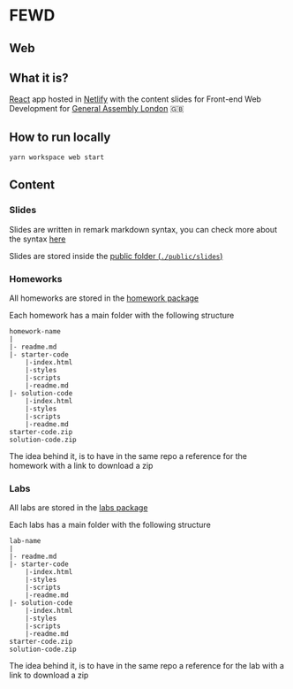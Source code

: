 # FEWD

## Web

## What it is?

[React][react] app hosted in [Netlify][netlify] with the content slides for Front-end Web Development for [General Assembly London][ga] 🇬🇧

## How to run locally

```sh
yarn workspace web start
```

## Content

### Slides

Slides are written in remark markdown syntax, you can check more about the syntax [here][remark-syntax]

Slides are stored inside the [public folder (`./public/slides`)](./public/slides/readme.md)

### Homeworks

All homeworks are stored in the [homework package](../homeworks/readme.md)

Each homework has a main folder with the following structure

```text
homework-name
|
|- readme.md
|- starter-code
    |-index.html
    |-styles
    |-scripts
    |-readme.md
|- solution-code
    |-index.html
    |-styles
    |-scripts
    |-readme.md
starter-code.zip
solution-code.zip
```

The idea behind it, is to have in the same repo a reference for the homework with a link to download a zip

### Labs

All labs are stored in the [labs package](../labs/readme.md)

Each labs has a main folder with the following structure

```text
lab-name
|
|- readme.md
|- starter-code
    |-index.html
    |-styles
    |-scripts
    |-readme.md
|- solution-code
    |-index.html
    |-styles
    |-scripts
    |-readme.md
starter-code.zip
solution-code.zip
```

The idea behind it, is to have in the same repo a reference for the lab with a link to download a zip

[react]: https://reactjs.org/
[netlify]: https://www.netlify.com/
[ga]: https://generalassemb.ly/locations/london
[gh-actions]: https://github.com/features/actions
[remark]: https://github.com/gnab/remark/
[remark-syntax]: https://github.com/gnab/remark/wiki/Markdown
[git-tag]: https://git-scm.com/book/en/v2/Git-Basics-Tagging
[site]: https://fewd.pataruco.dev/
